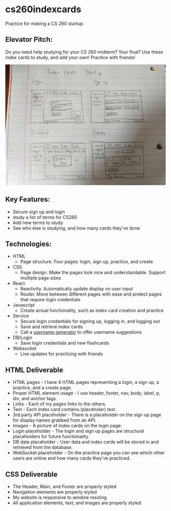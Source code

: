 # cs260indexcards
Practice for making a CS 260 startup

## Elevator Pitch:
Do you need help studying for your CS 260 midterm? Your final? Use these index cards to study, and add your own! Practice with friends!

![diagram](./images/diagram.jpg)

## Key Features:
- Secure sign up and login
- study a list of terms for CS260
- Add new terms to study
- See who else is studying, and how many cards they've done

## Technologies:
- HTML
    - Page structure. Four pages: login, sign up, practice, and create
- CSS
    - Page design. Make the pages look nice and understandable. Support multiple page sizes
- React
    - Reactivity. Automatically update display on user input
    - Router. Move between different pages with ease and protect pages that require login credentials
- Javascript
    - Create actual functionality, such as index card creation and practice
- Service
    - Secure login credentials for signing up, logging in, and logging out
    - Save and retrieve index cards
    - Call a [username generator](https://apiverve.com/marketplace/usernamegenerator) to offer username suggestions
- DB/Login
    - Save login credentials and new flashcards
- Websocket
    - Live updates for practicing with friends

## HTML Deliverable
- HTML pages - I have 4 HTML pages representing a login, a sign up, a practice, and a create page.
- Proper HTML element usage - I use header, footer, nav, body, label, p, div, and anchor tags.
- Links - Each of my pages links to the others.
- Text - Each index card contains (placeholer) text.
- 3rd party API placeholder - There is a placeholder on the sign up page for display names grabbed from an API.
- Images - A picture of index cards on the login page. 
- Login placeholder - The login and sign up pages are structural placeholders for future functionality.
- DB data placeholder - User data and index cards will be stored in and retrieved from the database.
- WebSocket placeholder - On the practice page you can see which other users are online and how many cards they've practiced.

## CSS Deliverable
- The Header, Main, and Footer are properly styled
- Navigation elements are properly styled
- My website is responsive to window resizing
- All application elements, text, and images are properly styled